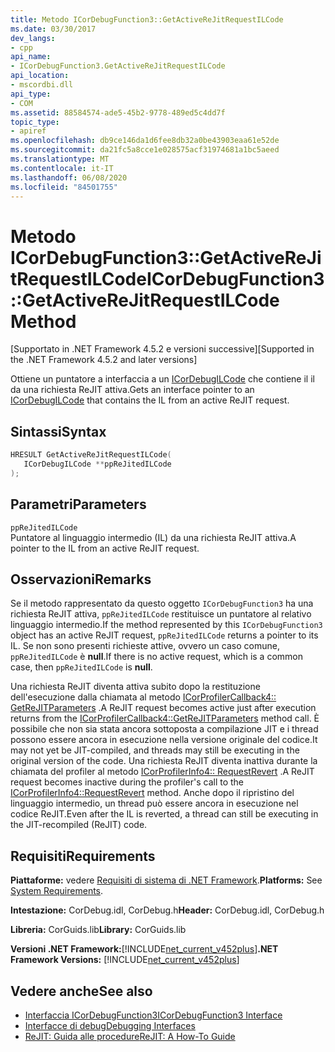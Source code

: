 ```yaml
---
title: Metodo ICorDebugFunction3::GetActiveReJitRequestILCode
ms.date: 03/30/2017
dev_langs:
- cpp
api_name:
- ICorDebugFunction3.GetActiveReJitRequestILCode
api_location:
- mscordbi.dll
api_type:
- COM
ms.assetid: 88584574-ade5-45b2-9778-489ed5c4dd7f
topic_type:
- apiref
ms.openlocfilehash: db9ce146da1d6fee8db32a0be43903eaa61e52de
ms.sourcegitcommit: da21fc5a8cce1e028575acf31974681a1bc5aeed
ms.translationtype: MT
ms.contentlocale: it-IT
ms.lasthandoff: 06/08/2020
ms.locfileid: "84501755"
---
```

# <a name="icordebugfunction3getactiverejitrequestilcode-method"></a><span data-ttu-id="d9d3e-102">Metodo ICorDebugFunction3::GetActiveReJitRequestILCode</span><span class="sxs-lookup"><span data-stu-id="d9d3e-102">ICorDebugFunction3::GetActiveReJitRequestILCode Method</span></span>
<span data-ttu-id="d9d3e-103">[Supportato in .NET Framework 4.5.2 e versioni successive]</span><span class="sxs-lookup"><span data-stu-id="d9d3e-103">[Supported in the .NET Framework 4.5.2 and later versions]</span></span>  
  
 <span data-ttu-id="d9d3e-104">Ottiene un puntatore a interfaccia a un [ICorDebugILCode](icordebugilcode-interface.md) che contiene il il da una richiesta ReJIT attiva.</span><span class="sxs-lookup"><span data-stu-id="d9d3e-104">Gets an interface pointer to an [ICorDebugILCode](icordebugilcode-interface.md) that contains the IL from an active ReJIT request.</span></span>  
  
## <a name="syntax"></a><span data-ttu-id="d9d3e-105">Sintassi</span><span class="sxs-lookup"><span data-stu-id="d9d3e-105">Syntax</span></span>  
  
```cpp
HRESULT GetActiveReJitRequestILCode(  
   ICorDebugILCode **ppReJitedILCode  
);  
```  
  
## <a name="parameters"></a><span data-ttu-id="d9d3e-106">Parametri</span><span class="sxs-lookup"><span data-stu-id="d9d3e-106">Parameters</span></span>  
 `ppReJitedILCode`  
 <span data-ttu-id="d9d3e-107">Puntatore al linguaggio intermedio (IL) da una richiesta ReJIT attiva.</span><span class="sxs-lookup"><span data-stu-id="d9d3e-107">A pointer to the IL from an active ReJIT request.</span></span>  
  
## <a name="remarks"></a><span data-ttu-id="d9d3e-108">Osservazioni</span><span class="sxs-lookup"><span data-stu-id="d9d3e-108">Remarks</span></span>  
 <span data-ttu-id="d9d3e-109">Se il metodo rappresentato da questo oggetto `ICorDebugFunction3` ha una richiesta ReJIT attiva, `ppReJitedILCode` restituisce un puntatore al relativo linguaggio intermedio.</span><span class="sxs-lookup"><span data-stu-id="d9d3e-109">If the method represented by this `ICorDebugFunction3` object has an active ReJIT request, `ppReJitedILCode` returns a pointer to its IL.</span></span> <span data-ttu-id="d9d3e-110">Se non sono presenti richieste attive, ovvero un caso comune, `ppReJitedILCode` è **null**.</span><span class="sxs-lookup"><span data-stu-id="d9d3e-110">If there is no active request, which is a common case, then `ppReJitedILCode` is **null**.</span></span>  
  
 <span data-ttu-id="d9d3e-111">Una richiesta ReJIT diventa attiva subito dopo la restituzione dell'esecuzione dalla chiamata al metodo [ICorProfilerCallback4:: GetReJITParameters](../profiling/icorprofilercallback4-getrejitparameters-method.md) .</span><span class="sxs-lookup"><span data-stu-id="d9d3e-111">A ReJIT request becomes active just after execution returns from the [ICorProfilerCallback4::GetReJITParameters](../profiling/icorprofilercallback4-getrejitparameters-method.md) method call.</span></span> <span data-ttu-id="d9d3e-112">È possibile che non sia stata ancora sottoposta a compilazione JIT e i thread possono essere ancora in esecuzione nella versione originale del codice.</span><span class="sxs-lookup"><span data-stu-id="d9d3e-112">It may not yet be JIT-compiled, and threads may still be executing in the original version of the code.</span></span> <span data-ttu-id="d9d3e-113">Una richiesta ReJIT diventa inattiva durante la chiamata del profiler al metodo [ICorProfilerInfo4:: RequestRevert](../profiling/icorprofilerinfo4-requestrevert-method.md) .</span><span class="sxs-lookup"><span data-stu-id="d9d3e-113">A ReJIT request becomes inactive during the profiler's call to the [ICorProfilerInfo4::RequestRevert](../profiling/icorprofilerinfo4-requestrevert-method.md) method.</span></span> <span data-ttu-id="d9d3e-114">Anche dopo il ripristino del linguaggio intermedio, un thread può essere ancora in esecuzione nel codice ReJIT.</span><span class="sxs-lookup"><span data-stu-id="d9d3e-114">Even after the IL is reverted, a thread can still be executing in the JIT-recompiled (ReJIT) code.</span></span>  
  
## <a name="requirements"></a><span data-ttu-id="d9d3e-115">Requisiti</span><span class="sxs-lookup"><span data-stu-id="d9d3e-115">Requirements</span></span>  
 <span data-ttu-id="d9d3e-116">**Piattaforme:** vedere [Requisiti di sistema di .NET Framework](../../get-started/system-requirements.md).</span><span class="sxs-lookup"><span data-stu-id="d9d3e-116">**Platforms:** See [System Requirements](../../get-started/system-requirements.md).</span></span>  
  
 <span data-ttu-id="d9d3e-117">**Intestazione:** CorDebug.idl, CorDebug.h</span><span class="sxs-lookup"><span data-stu-id="d9d3e-117">**Header:** CorDebug.idl, CorDebug.h</span></span>  
  
 <span data-ttu-id="d9d3e-118">**Libreria:** CorGuids.lib</span><span class="sxs-lookup"><span data-stu-id="d9d3e-118">**Library:** CorGuids.lib</span></span>  
  
 <span data-ttu-id="d9d3e-119">**Versioni .NET Framework:**[!INCLUDE[net_current_v452plus](../../../../includes/net-current-v452plus-md.md)]</span><span class="sxs-lookup"><span data-stu-id="d9d3e-119">**.NET Framework Versions:** [!INCLUDE[net_current_v452plus](../../../../includes/net-current-v452plus-md.md)]</span></span>  
  
## <a name="see-also"></a><span data-ttu-id="d9d3e-120">Vedere anche</span><span class="sxs-lookup"><span data-stu-id="d9d3e-120">See also</span></span>

- [<span data-ttu-id="d9d3e-121">Interfaccia ICorDebugFunction3</span><span class="sxs-lookup"><span data-stu-id="d9d3e-121">ICorDebugFunction3 Interface</span></span>](icordebugfunction3-interface.md)
- [<span data-ttu-id="d9d3e-122">Interfacce di debug</span><span class="sxs-lookup"><span data-stu-id="d9d3e-122">Debugging Interfaces</span></span>](debugging-interfaces.md)
- [<span data-ttu-id="d9d3e-123">ReJIT: Guida alle procedure</span><span class="sxs-lookup"><span data-stu-id="d9d3e-123">ReJIT: A How-To Guide</span></span>](https://docs.microsoft.com/archive/blogs/davbr/rejit-a-how-to-guide)
